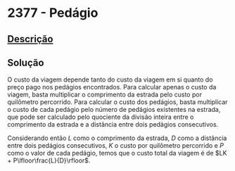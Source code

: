# 2377 - Pedágio

## [Descrição](https://www.beecrowd.com.br/judge/pt/problems/view/2377)

## Solução

O custo da viagem depende tanto do custo da viagem em si quanto do preço pago nos pedágios encontrados. Para calcular apenas o custo da viagem, basta multiplicar o comprimento da estrada pelo custo por quilômetro percorrido. Para calcular o custo dos pedágios, basta multiplicar o custo de cada pedágio pelo número de pedágios existentes na estrada, que pode ser calculado pelo quociente da divisão inteira entre o comprimento da estrada e a distância entre dois pedágios consecutivos.

Considerando então $L$ como o comprimento da estrada, $D$ como a distância entre dois pedágios consecutivos, $K$ o custo por quilômetro percorrido e $P$ como o valor de cada pedágio, temos que o custo total da viagem é de $LK + P\lfloor\frac{L}{D}\rfloor$.
